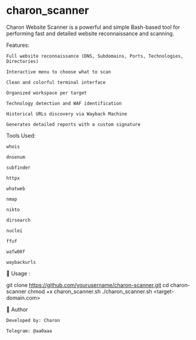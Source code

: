 # charon_scanner
Charon Website Scanner is a powerful and simple Bash-based tool for performing fast and detailed website reconnaissance and scanning.


 Features:

    Full website reconnaissance (DNS, Subdomains, Ports, Technologies, Directories)

    Interactive menu to choose what to scan

    Clean and colorful terminal interface

    Organized workspace per target

    Technology detection and WAF identification

    Historical URLs discovery via Wayback Machine

    Generates detailed reports with a custom signature


Tools Used:

    whois

    dnsenum

    subfinder

    httpx

    whatweb

    nmap

    nikto

    dirsearch

    nuclei

    ffuf

    wafw00f

    waybackurls


🚀 Usage :

 git clone https://github.com/yourusername/charon-scanner.git
 cd charon-scanner
 chmod +x charon_scanner.sh
 ./charon_scanner.sh <target-domain.com>



📢 Author

    Developed by: Charon

    Telegram: @aa0aaa
